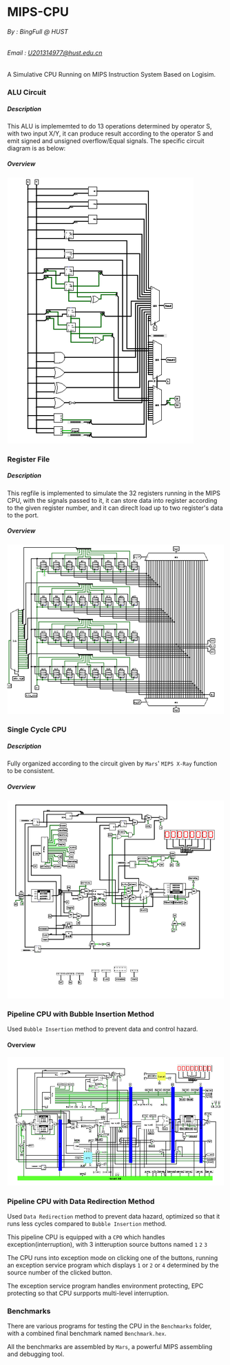 # MIPS-CPU
###### By : BingFull @ HUST
###### Email : U201314977@hust.edu.cn
A Simulative CPU Running on MIPS Instruction System Based on Logisim.

### ALU Circuit
##### Description
This ALU is implememted to do 13 operations determined by operator S, with two input X/Y, it can produce result according to the operator S and emit signed and unsigned overflow/Equal signals.
The specific circuit diagram is as below:
##### Overview
  ![#1](https://raw.githubusercontent.com/BingFull/MIPS-CPU/master/Screenshots/ALU.png)

### Register File
##### Description
This regfile is implemented to simulate the 32 registers running in the MIPS CPU, with the signals passed to it, it can store data into register according to the given register number, and it can direclt load up to two register's data to the port.
##### Overview
  ![#3](https://raw.githubusercontent.com/BingFull/MIPS-CPU/master/Screenshots/regfile.png)
  
### Single Cycle CPU
##### Description
Fully organized according to the circuit given by `Mars`' `MIPS X-Ray` function to be consistent.
##### Overview
  ![#4](https://github.com/BingFull/MIPS-CPU/blob/master/Screenshots/SingleCycleCPU%20for%2027%20instructions.png)
  
### Pipeline CPU with Bubble Insertion Method
Used `Bubble Insertion` method to prevent data and control hazard.
#### Overview
  ![#5](https://raw.githubusercontent.com/BingFull/MIPS-CPU/Pipeline-CPU-with-data-redirection/Screenshots/Pipeline%20CPU%20support%20for%20multi%20level%20interruption.png)

### Pipeline CPU with Data Redirection Method
Used `Data Redirection` method to prevent data hazard, optimized so that it runs less cycles compared to `Bubble Insertion` method.

This pipeline CPU is equipped with a `CP0` which handles exception(interruption), with 3 intteruption source buttons named `1` `2` `3`

The CPU runs into exception mode on clicking one of the buttons, running an exception service program
which displays `1` or `2` or `4` determined by the source number of the clicked button.

The exception service program handles environment protecting, EPC protecting so that CPU surpports multi-level interruption.

   
### Benchmarks
There are various programs for testing the CPU in the `Benchmarks` folder, with a combined final benchmark named `Benchmark.hex`.

All the benchmarks are assembled by `Mars`, a powerful MIPS assembling and debugging tool.
